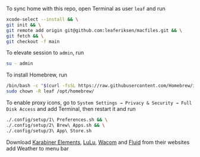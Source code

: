 To sync home with this repo, open Terminal as user `leaf` and run
```bash
xcode-select --install && \
git init && \
git remote add origin git@github.com:leaferiksen/macfiles.git && \
git fetch && \
git checkout -f main
```
To elevate session to `admin`, run
```bash
su - admin
```
To install Homebrew, run
```bash
/bin/bash -c "$(curl -fsSL https://raw.githubusercontent.com/Homebrew/install/HEAD/install.sh)" && \
sudo chown -R leaf /opt/homebrew/
```
To enable proxy icons, go to `System Settings → Privacy & Security → Full Disk Access` and add Terminal, then restart it and run
```bash
./.config/setup/1\ Preferences.sh && \
./.config/setup/2\ Brew\ Apps.sh && \
./.config/setup/3\ App\ Store.sh
```
Download [Karabiner Elements](https://karabiner-elements.pqrs.org/), [LuLu](https://objective-see.org/products/lulu.html), [Wacom](https://www.wacom.com/en-us/support/product-support/drivers) and [Fluid](https://getfluid.app/) from their websites add Weather to menu bar

